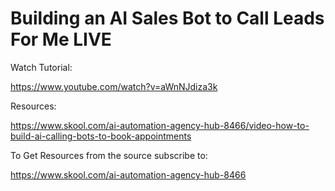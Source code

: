 # Building an AI Sales Bot to Call Leads For Me LIVE

Watch Tutorial:

https://www.youtube.com/watch?v=aWnNJdiza3k

Resources:

https://www.skool.com/ai-automation-agency-hub-8466/video-how-to-build-ai-calling-bots-to-book-appointments

To Get Resources from the source subscribe to:

https://www.skool.com/ai-automation-agency-hub-8466


